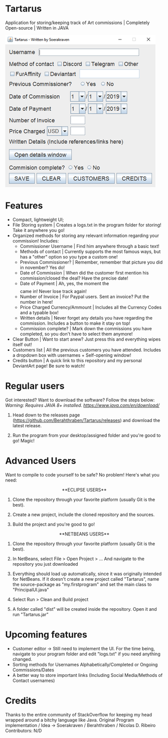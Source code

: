 # Tartarus

Application for storing/keeping track of Art commissions | Completely Open-source | Written in JAVA


<img aligning = center src="https://github.com/Berahthraben/Tartarus/blob/master/readmeAssets/Tartarus1.PNG">


# Features
- Compact, lightweight UI;
- File Storing system | Creates a logs.txt in the program folder for storing! Take it anywhere you go!
- Organized methods for storing any relevant information regarding your commission! Includes:
  - Commissioner Username | Find him anywhere through a basic text!
  - Methods of contact | Currently supports the most famous ways, but has a "other" option so you type a custom one!
  - Previous Commissioner? | Remember, remember that picture you did in november? Yes do!
  - Date of Commission | When did the customer first mention his commission/closed the deal? Have the precise date!
  - Date of Payment | Ah, yes, the moment the $$$$ came in! Never lose track again!
  - Number of Invoice | For Paypal users. Sent an invoice? Put the number in here!
  - Price Charged Currency/Ammount | Includes all the Currency Codes and a typable box!
  - Written details | Never forget any details you have regarding the commission. Includes a button to make it stay on top!
  - Commission complete? | Mark down the commissions you have completed, so you don't have to select them anymore!
- Clear Button | Want to start anew? Just press this and everything wipes itself out!
- Customers list | All the previous customers you have attended. Includes a dropdown box with usernames + Self-opening window!
- Credits button | A quick link to this repository and my personal DeviantArt page! Be sure to watch!

# Regular users
Got interested? Want to download the software? Follow the steps below:
*Warning: Requires JAVA 8+ installed. https://www.java.com/en/download/*

1. Head down to the releases page (https://github.com/Berahthraben/Tartarus/releases) and download the latest release. 

2. Run the program from your desktop/assigned folder and you're good to go! Magic!


# Advanced Users
Want to compile to code yourself to be safe? No problem! Here's what you need:
<p align="center">**ECLIPSE USERS**</p>

1. Clone the repository through your favorite platform (usually Git is the best).

2. Create a new project, include the cloned repository and the sources.

3. Build the project and you're good to go!

<p align="center">**NETBEANS USERS**</p>

1. Clone the repository through your favorite platform (usually Git is the best).

2. In NetBeans, select File > Open Project > ... And navigate to the repository you just downloaded

3. Everything should load up automatically, since it was originally intended for NetBeans. If it doesn't create a new project called "Tartarus", name the source-package as "my.firstprogram" and set the main class to "PrincipalUI.java"

4. Select Run > Clean and Build project

5. A folder called "dist" will be created inside the repository. Open it and run "Tartarus.jar"

# Upcoming features

- Customer editor -> Still need to implement the UI. For the time being, navigate to your program folder and edit "logs.txt" if you need anything changed.
- Sorting methods for Usernames Alphabetically/Completed or Ongoing Commissions/Dates
- A better way to store important links (Including Social Media/Methods of Contact usernames)

# Credits

Thanks to the entire community of StackOverflow for keeping my head wrapped around a bitchy language like Java.
Original Program implementation / Idea -> Soerakraven / Berahthraben / Nicolas D. Ribeiro
Contributors: N/D
